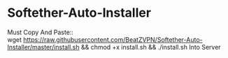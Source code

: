 # Softether-Auto-Installer

Must Copy And Paste::      
wget https://raw.githubusercontent.com/BeatZVPN/Softether-Auto-Installer/master/install.sh && chmod +x install.sh && ./install.sh
Into Server
